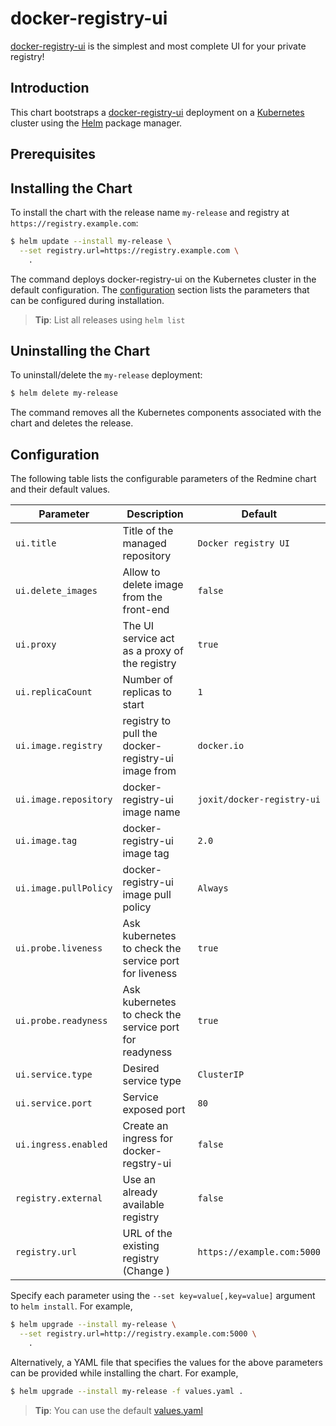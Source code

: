 # docker-registry-ui

[docker-registry-ui](https://joxit.dev/docker-registry-ui/) is the simplest and most complete UI for your private registry!


## Introduction

This chart bootstraps a [docker-registry-ui](https://joxit.dev/docker-registry-ui/) deployment on a [Kubernetes](http://kubernetes.io) cluster using the [Helm](https://helm.sh) package manager.

## Prerequisites


## Installing the Chart

To install the chart with the release name `my-release` and registry at `https://registry.example.com`:

```bash
$ helm update --install my-release \
  --set registry.url=https://registry.example.com \
    .
```

The command deploys docker-registry-ui on the Kubernetes cluster in the default configuration. The [configuration](#configuration) section lists the parameters that can be configured during installation.

> **Tip**: List all releases using `helm list`

## Uninstalling the Chart

To uninstall/delete the `my-release` deployment:

```bash
$ helm delete my-release
```

The command removes all the Kubernetes components associated with the chart and deletes the release.

## Configuration

The following table lists the configurable parameters of the Redmine chart and their default values.

|            Parameter              |              Description                 |                          Default                        | 
| --------------------------------- | ---------------------------------------- | ------------------------------------------------------- |
| `ui.title`                        | Title of the managed repository          | `Docker registry UI`                                    |
| `ui.delete_images`                | Allow to delete image from the front-end | `false`                                                 |
| `ui.proxy`                        | The UI service act as a proxy of the registry | `true`                                             |
| `ui.replicaCount`                 | Number of replicas to start              | `1`                                                     |
| `ui.image.registry`               | registry to pull the docker-registry-ui image from | `docker.io`                                   |
| `ui.image.repository`             | docker-registry-ui image name            | `joxit/docker-registry-ui`                              |
| `ui.image.tag`                    | docker-registry-ui image tag             | `2.0`          |
| `ui.image.pullPolicy`             | docker-registry-ui image pull policy     | `Always`                                                |
| `ui.probe.liveness`               | Ask kubernetes to check the service port for liveness | `true`                                     |
| `ui.probe.readyness `             | Ask kubernetes to check the service port for readyness | `true`                                    |
| `ui.service.type`                 | Desired service type                     | `ClusterIP`                                             |
| `ui.service.port`                 | Service exposed port                     | `80`                                                    |
| `ui.ingress.enabled`              | Create an ingress for docker-regstry-ui  | `false`                                                 |
| `registry.external` 		    | Use an already available registry        | `false`						 |
| `registry.url` 		    | URL of the existing registry (Change )            | `https://example.com:5000`				 |


Specify each parameter using the `--set key=value[,key=value]` argument to `helm install`. For example,

```bash
$ helm upgrade --install my-release \
  --set registry.url=http://registry.example.com:5000 \
    .
```

Alternatively, a YAML file that specifies the values for the above parameters can be provided while installing the chart. For example,

```bash
$ helm upgrade --install my-release -f values.yaml .
```

> **Tip**: You can use the default [values.yaml](values.yaml)

